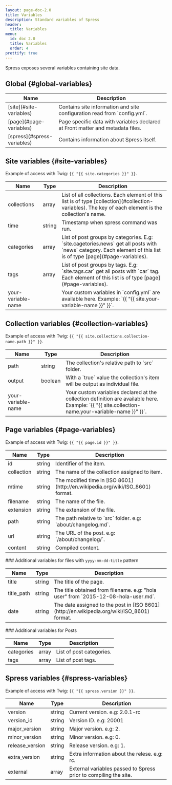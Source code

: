 ```yaml
---
layout: page-doc-2.0
title: Variables
description: Standard variables of Spress
header:
  title: Variables
menu:
  id: doc 2.0
  title: Variables
  order: 4
prettify: true
---
```

Spress exposes several variables containing site data.

## Global {#global-variables}

<table class="table">
    <thead>
        <tr>
            <th class="col-sm-2">Name</th>
            <th>Description</th>
        </tr>
    </thead>
    <tbody>
        <tr>
            <td markdown="1">[site](#site-variables)</td>
            <td markdown="1">
                Contains site information and site configuration read from `config.yml`.
            </td>
        </tr>
        <tr>
            <td markdown="1">[page](#page-variables)</td>
            <td>Page specific data with variables declared at Front matter and metadata files.</td>
        </tr>
        <tr>
            <td markdown="1">[spress](#spress-variables)</td>
            <td>Contains information about Spress itself.</td>
        </tr>
    </tbody>
</table>

## Site variables {#site-variables}

Example of access with Twig: `{{ "{{ site.categories }}" }}`.

<table class="table">
    <thead>
        <tr>
            <th class="col-sm-2">Name</th>
            <th>Type</th>
            <th>Description</th>
        </tr>
    </thead>
    <tbody>
        <tr>
            <td>collections</td>
            <td>array</td>
            <td markdown="1">
                List of all collections. Each element of this list is of type [collection](#collection-variables).
                The key of each element is the collection's name.
            </td>
        </tr>
        <tr>
            <td>time</td>
            <td>string</td>
            <td>Timestamp when spress command was run.</td>
        </tr>
        <tr>
            <td>categories</td>
            <td>array</td>
            <td markdown="1">
                List of post groups by categories.
                E.g: `site.cagetories.news` get all posts with `news`
                category. Each element of this list is of type [page](#page-variables).
            </td>
        </tr>
        <tr>
            <td>tags</td>
            <td>array</td>
            <td markdown="1">
                List of post groups by tags.
                E.g: `site.tags.car` get all posts with `car`
                tag. Each element of this list is of type [page](#page-variables).
            </td>
        </tr>
        <tr>
            <td>your-variable-name</td>
            <td></td>
            <td markdown="1">
                Your custom variables in `config.yml` are available here.
                Example: `{{ "{{ site.your-variable-name }}" }}`.
            </td>
        </tr>
    </tbody>
</table>

## Collection variables {#collection-variables}

Example of access with Twig: `{{ "{{ site.collections.collection-name.path }}" }}`.

<table class="table">
    <thead>
        <tr>
            <th class="col-sm-2">Name</th>
            <th>Type</th>
            <th>Description</th>
        </tr>
    </thead>
    <tbody>
        <tr>
            <td>path</td>
            <td>string</td>
            <td markdown="1">
                The collection's relative path to `src` folder.
            </td>
        </tr>
        <tr>
            <td>output</td>
            <td>boolean</td>
            <td markdown="1">
                With a `true` value the collection's item will be output as individual file.
            </td>
        </tr>
         <tr>
            <td>your-variable-name</td>
            <td></td>
            <td markdown="1">
                Your custom variables declared at the collection definition are available here.
                Example: `{{ "{{ site.collection-name.your-variable-name }}" }}`.
            </td>
        </tr>
    </tbody>
</table>

## Page variables {#page-variables}

Example of access with Twig: `{{ "{{ page.id }}" }}`.

<table class="table">
    <thead>
        <tr>
            <th class="col-sm-2">Name</th>
            <th>Type</th>
            <th>Description</th>
        </tr>
    </thead>
    <tbody>
        <tr>
            <td>id</td>
            <td>string</td>
            <td>Identifier of the item.</td>
        </tr>
        <tr>
            <td>collection</td>
            <td>string</td>
            <td>The name of the collection assigned to item.</td>
        </tr>
        <tr>
            <td>mtime</td>
            <td>string</td>
            <td markdown="1">
                The modified time in [ISO 8601](http://en.wikipedia.org/wiki/ISO_8601)
                format.
            </td>
        </tr>
        <tr>
            <td>filename</td>
            <td>string</td>
            <td>The name of the file.</td>
        </tr>
        <tr>
            <td>extension</td>
            <td>string</td>
            <td>The extension of the file.</td>
        </tr>
        <tr>
            <td>path</td>
            <td>string</td>
            <td markdown="1">
                The path relative to `src` folder. e.g: `about/changelog.md`.
            </td>
        </tr>
        <tr>
            <td>url</td>
            <td>string</td>
            <td markdown="1">
                The URL of the post. e.g: `/about/changelog/`.
            </td>
        </tr>
        <tr>
            <td>content</td>
            <td>string</td>
            <td>Compiled content.</td>
        </tr>
    </tbody>
</table>

### Additional variables for files with `yyyy-mm-dd-title` pattern

<table class="table">
    <thead>
        <tr>
            <th class="col-sm-2">Name</th>
            <th>Type</th>
            <th>Description</th>
        </tr>
    </thead>
    <tbody>
        <tr>
            <td>title</td>
            <td>string</td>
            <td>The title of the page.</td>
        </tr>
        <tr>
            <td>title_path</td>
            <td>string</td>
            <td markdown="1">
                The title obtained from filename. e.g: "hola user" from `2015-12-08-hola-user.md`.
            </td>
        </tr>
        <tr>
            <td>date</td>
            <td>string</td>
            <td markdown="1">
                The date assigned to the post in 
                [ISO 8601](http://en.wikipedia.org/wiki/ISO_8601)
                format.
            </td>
        </tr>
    </tbody>
</table>


### Additional variables for Posts

<table class="table">
    <thead>
        <tr>
            <th class="col-sm-2">Name</th>
            <th>Type</th>
            <th>Description</th>
        </tr>
    </thead>
    <tbody>
        <tr>
            <td>categories</td>
            <td>array</td>
            <td>List of post categories.</td>
        </tr>
        <tr>
            <td>tags</td>
            <td>array</td>
            <td>List of post tags.</td>
        </tr>
    </tbody>
</table>


## Spress variables {#spress-variables}

Example of access with Twig: `{{ "{{ spress.version }}" }}`.

<table class="table">
    <thead>
        <tr>
            <th class="col-sm-2">Name</th>
            <th>Type</th>
            <th>Description</th>
        </tr>
    </thead>
    <tbody>
        <tr>
            <td>version</td>
            <td>string</td>
            <td>Current version. e.g: 2.0.1-rc</td>
        </tr>
        <tr>
            <td>version_id</td>
            <td>string</td>
            <td>
                Version ID. e.g: 20001
            </td>
        </tr>
        <tr>
            <td>major_version</td>
            <td>string</td>
            <td>
                Major version. e.g: 2.
            </td>
        </tr>
        <tr>
            <td>minor_version</td>
            <td>string</td>
            <td>
                Minor version. e.g: 0.
            </td>
        </tr>
        <tr>
            <td>release_version</td>
            <td>string</td>
            <td>
                Release version. e.g: 1.
            </td>
        </tr>
        <tr>
            <td>extra_version</td>
            <td>string</td>
            <td>
                Extra information about the relese. e.g: rc.
            </td>
        </tr>
        <tr>
            <td>external</td>
            <td>array</td>
            <td>
                External variables passed to Spress prior to compiling the site.
            </td>
        </tr>
    </tbody>
</table>

